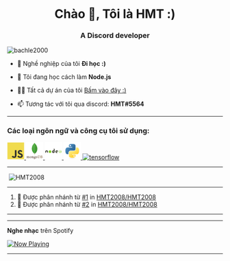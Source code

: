 <h1 align="center">Chào 👋, Tôi là HMT :)</h1>
<h3 align="center">A Discord developer</h3>

<p align="left"> <img src="https://komarev.com/ghpvc/?username=bachle2000&label=Profile%20views&color=0e75b6&style=flat" alt="bachle2000" /> </p>

- 🔭 Nghề nghiệp của tôi **Đi học :)**

- 🌱 Tôi đang học cách làm **Node.js**

- 👨‍💻 Tất cả dự án của tôi [Bấm vào đây :)](https://github.com/HMT2008?tab=repositories)

- 📫 Tương tác với tôi qua discord: **HMT#5564**

---

<h3 align="left">Các loại ngôn ngữ và công cụ tôi sử dụng:</h3>
<p align="left"> <a href="https://developer.mozilla.org/en-US/docs/Web/JavaScript" target="_blank"> <img src="https://raw.githubusercontent.com/devicons/devicon/master/icons/javascript/javascript-original.svg" alt="javascript" width="40" height="40"/> </a> <a href="https://www.mongodb.com/" target="_blank"> <img src="https://raw.githubusercontent.com/devicons/devicon/master/icons/mongodb/mongodb-original-wordmark.svg" alt="mongodb" width="40" height="40"/> </a> <a href="https://nodejs.org" target="_blank"> <img src="https://raw.githubusercontent.com/devicons/devicon/master/icons/nodejs/nodejs-original-wordmark.svg" alt="nodejs" width="40" height="40"/> </a> <a href="https://www.python.org" target="_blank"> <img src="https://raw.githubusercontent.com/devicons/devicon/master/icons/python/python-original.svg" alt="python" width="40" height="40"/> </a> <a href="https://www.tensorflow.org" target="_blank"> <img src="https://www.vectorlogo.zone/logos/tensorflow/tensorflow-icon.svg" alt="tensorflow" width="40" height="40"/> </a> </p>

---

<p>&nbsp;<img align="center" src="https://github-readme-stats.vercel.app/api?username=HMT2008&show_icons=true&theme=dark&locale=en" alt="HMT2008" /></p>

---

<!--START_SECTION:activity-->
1. 🎉 Được phân nhánh từ [#1](https://github.com/HMT2008/pull/1) in [HMT2008/HMT2008](https://github.com/HMT2008)
2. 🎉 Được phân nhánh từ [#2](https://github.com/HMT2008/pull/2) in [HMT2008/HMT2008](https://github.com/HMT2008)
<!--END_SECTION:activity-->


---

<!--START_SECTION:waka-->


---

**Nghe nhạc** trên Spotify

<a href="https://HMT.vercel.app/now-playing?open">
    <img src="https://HMT.vercel.app/now-playing/" width="256" height="64" alt="Now Playing">
</a>

---
